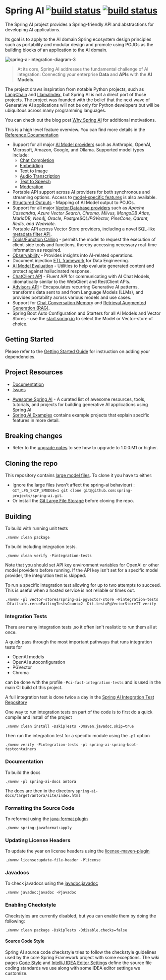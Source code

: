 # Spring AI [![build status](https://github.com/spring-projects/spring-ai/actions/workflows/continuous-integration.yml/badge.svg)](https://github.com/spring-projects/spring-ai/actions/workflows/continuous-integration.yml) [![build status](https://github.com/spring-projects/spring-ai-integration-tests/actions/workflows/spring-ai-integration-tests.yml/badge.svg)](https://github.com/spring-projects/spring-ai-integration-tests/actions/workflows/spring-ai-integration-tests.yml)


The Spring AI project provides a Spring-friendly API and abstractions for developing AI applications.

Its goal is to apply to the AI domain Spring ecosystem design principles such as portability and modular design and promote using POJOs as the building blocks of an application to the AI domain.

![spring-ai-integration-diagram-3](https://docs.spring.io/spring-ai/reference/_images/spring-ai-integration-diagram-3.svg)

> At its core, Spring AI addresses the fundamental challenge of AI integration: Connecting your enterprise __Data__ and __APIs__ with the __AI Models__.

The project draws inspiration from notable Python projects, such as [LangChain](https://docs.langchain.com/docs/) and [LlamaIndex](https://gpt-index.readthedocs.io/en/latest/getting_started/concepts.html), but Spring AI is not a direct port of those projects. The project was founded with the belief that the next wave of Generative AI applications will not be only for Python developers but will be ubiquitous across many programming languages.

You can check out the blog post [Why Spring AI](https://spring.io/blog/2024/11/19/why-spring-ai) for additional motivations.

This is a high level feature overview.
You can find more details in the [Reference Documentation](https://docs.spring.io/spring-ai/reference/)

* Support for all major [AI Model providers](https://docs.spring.io/spring-ai/reference/api/index.html) such as Anthropic, OpenAI, Microsoft, Amazon, Google, and Ollama. Supported model types include:
  - [Chat Completion](https://docs.spring.io/spring-ai/reference/api/chatmodel.html)
  - [Embedding](https://docs.spring.io/spring-ai/reference/api/embeddings.html)
  - [Text to Image](https://docs.spring.io/spring-ai/reference/api/imageclient.html)
  - [Audio Transcription](https://docs.spring.io/spring-ai/reference/api/audio/transcriptions.html)
  - [Text to Speech](https://docs.spring.io/spring-ai/reference/api/audio/speech.html)
  - [Moderation](https://docs.spring.io/spring-ai/reference/api/index.html#api/moderation)
* Portable API support across AI providers for both synchronous and streaming options. Access to [model-specific features](https://docs.spring.io/spring-ai/reference/api/chatmodel.html#_chat_options) is also available.
* [Structured Outputs](https://docs.spring.io/spring-ai/reference/api/structured-output-converter.html) - Mapping of AI Model output to POJOs.
* Support for all major [Vector Database providers](https://docs.spring.io/spring-ai/reference/api/vectordbs.html) such as *Apache Cassandra, Azure Vector Search, Chroma, Milvus, MongoDB Atlas, MariaDB, Neo4j, Oracle, PostgreSQL/PGVector, PineCone, Qdrant, Redis, and Weaviate*.
* Portable API across Vector Store providers, including a novel SQL-like [metadata filter API](https://docs.spring.io/spring-ai/reference/api/vectordbs.html#metadata-filters).
* [Tools/Function Calling](https://docs.spring.io/spring-ai/reference/api/tools.html) - permits the model to request the execution of client-side tools and functions, thereby accessing necessary real-time information as required.
* [Observability](https://docs.spring.io/spring-ai/reference/observability/index.html) - Provides insights into AI-related operations.
* Document injection [ETL framework](https://docs.spring.io/spring-ai/reference/api/etl-pipeline.html) for Data Engineering.
* [AI Model Evaluation](https://docs.spring.io/spring-ai/reference/api/testing.html) - Utilities to help evaluate generated content and protect against hallucinated response.
* [ChatClient API](https://docs.spring.io/spring-ai/reference/api/chatclient.html) - Fluent API for communicating with AI Chat Models, idiomatically similar to the WebClient and RestClient APIs.
* [Advisors API](https://docs.spring.io/spring-ai/reference/api/advisors.html) - Encapsulates recurring Generative AI patterns, transforms data sent to and from Language Models (LLMs), and provides portability across various models and use cases.
* Support for [Chat Conversation Memory](https://docs.spring.io/spring-ai/reference/api/chatclient.html#_chat_memory) and [Retrieval Augmented Generation (RAG)](https://docs.spring.io/spring-ai/reference/api/chatclient.html#_retrieval_augmented_generation).
* Spring Boot Auto Configuration and Starters for all AI Models and Vector Stores - use the [start.spring.io](https://start.spring.io/) to select the Model or Vector-store of choice. 

## Getting Started

Please refer to the [Getting Started Guide](https://docs.spring.io/spring-ai/reference/getting-started.html) for instruction on adding your dependencies.

## Project Resources

* [Documentation](https://docs.spring.io/spring-ai/reference/)
* [Issues](https://github.com/spring-projects/spring-ai/issues)
<!-- * [Discussions](https://github.com/spring-projects/spring-ai/discussions) - Go here if you have a question, suggestion, or feedback! -->
* [Awesome Spring AI](https://github.com/danvega/awesome-spring-ai) - A curated list of awesome resources, tools, tutorials, and projects for building generative AI applications using Spring AI
* [Spring AI Examples](https://github.com/spring-projects/spring-ai-examples) contains example projects that explain specific features in more detail.

## Breaking changes

* Refer to the [upgrade notes](https://docs.spring.io/spring-ai/reference/upgrade-notes.html) to see how to upgrade to 1.0.0.M1 or higher.

## Cloning the repo

This repository contains [large model files](https://github.com/spring-projects/spring-ai/tree/main/models/spring-ai-transformers/src/main/resources/onnx/all-MiniLM-L6-v2).
To clone it you have to either:

- Ignore the large files (won't affect the spring-ai behaviour) :  `GIT_LFS_SKIP_SMUDGE=1 git clone git@github.com:spring-projects/spring-ai.git`.
- Or install the [Git Large File Storage](https://git-lfs.com/) before cloning the repo.


## Building

To build with running unit tests

```shell
./mvnw clean package
```

To build including integration tests.

```shell
./mvnw clean verify -Pintegration-tests
```

Note that you should set API key environment variables for OpenAI or other model providers before running.  If the API key isn't set for a specific model provider, the integration test is skipped.

To run a specific integration test allowing for up to two attempts to succeed.  This is useful when a hosted service is not reliable or times out.
```shell
./mvnw -pl vector-stores/spring-ai-pgvector-store -Pintegration-tests -Dfailsafe.rerunFailingTestsCount=2 -Dit.test=PgVectorStoreIT verify
```

### Integration Tests
There are many integration tests ,so it often isn't realistic to run them all at once.

A quick pass through the most important pathways that runs integration tests for

* OpenAI models 
* OpenAI autoconfiguration
* PGVector
* Chroma

can be done with the profile `-Pci-fast-integration-tests` and is used in the main CI build of this project.

A full integration test is done twice a day in the [Spring AI Integration Test Repository](https://github.com/spring-projects/spring-ai-integration-tests)

One way to run integration tests on part of the code is to first do a quick compile and install of the project

```shell
./mvnw clean install -DskipTests -Dmaven.javadoc.skip=true
```
Then run the integration test for a specific module using the `-pl` option
```shell
./mvnw verify -Pintegration-tests -pl spring-ai-spring-boot-testcontainers
```

### Documentation

To build the docs
```shell
./mvnw -pl spring-ai-docs antora
```

The docs are then in the directory `spring-ai-docs/target/antora/site/index.html`

### Formatting the Source Code

To reformat using the [java-format plugin](https://github.com/spring-io/spring-javaformat)
```shell
./mvnw spring-javaformat:apply
```
### Updating License Headers

To update the year on license headers using the [license-maven-plugin](https://oss.carbou.me/license-maven-plugin/#goals)
```shell
./mvnw license:update-file-header -Plicense
```
### Javadocs

To check javadocs using the [javadoc:javadoc](https://maven.apache.org/plugins/maven-javadoc-plugin/)
```shell
./mvnw javadoc:javadoc -Pjavadoc
```
### Enabling Checkstyle

Checkstyles are currently disabled, but you can enable them by doing the following:

```shell
./mvnw clean package -DskipTests -Ddisable.checks=false
```

#### Source Code Style

Spring AI source code checkstyle tries to follow the checkstyle guidelines used by the core Spring Framework project with some exceptions.
The wiki pages
[Code Style](https://github.com/spring-projects/spring-framework/wiki/Code-Style) and
[IntelliJ IDEA Editor Settings](https://github.com/spring-projects/spring-framework/wiki/IntelliJ-IDEA-Editor-Settings)
define the source file coding standards we use along with some IDEA editor settings we customize.
